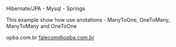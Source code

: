 Hibernate/JPA - Mysql - Springs

This example show how use anotations - ManyToOne, OneToMany, ManyToMany and OneToOne

opba.com.br
falecom@opba.com.br